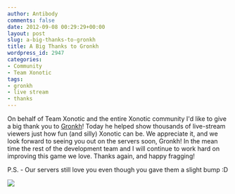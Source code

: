 ```yaml
---
author: Antibody
comments: false
date: 2012-09-08 00:29:29+00:00
layout: post
slug: a-big-thanks-to-gronkh
title: A Big Thanks to Gronkh
wordpress_id: 2947
categories:
- Community
- Team Xonotic
tags:
- gronkh
- live stream
- thanks
---
```


On behalf of Team Xonotic and the entire Xonotic community I'd like to give a big thank you to [Gronkh](http://gronkh.de/)! Today he helped show thousands of live-stream viewers just how fun (and silly) Xonotic can be. We appreciate it, and we look forward to seeing you out on the servers soon, Gronkh! In the mean time the rest of the development team and I will continue to work hard on improving this game we love. Thanks again, and happy fragging!

P.S. - Our servers still love you even though you gave them a slight bump :D

 ![](http://www.xonotic.org/m/uploads/2012/09/traffic_spike.jpg)
